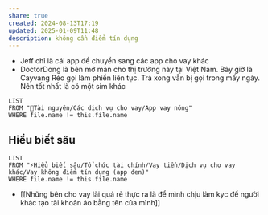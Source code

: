 ```yaml
---
share: true
created: 2024-08-13T17:19
updated: 2025-01-09T11:48
description: không cần điểm tín dụng
---
```

- Jeff chỉ là cái app để chuyển sang các app cho vay khác
- DoctorDong là bên mở màn cho thị trường này tại Việt Nam. Bây giờ là Cayvang
Réo gọi làm phiền liên tục. Trả xong vẫn bị gọi trong mấy ngày. Nên tốt nhất là có một sim khác 
```dataview
LIST
FROM "📜Tài nguyên/Các dịch vụ cho vay/App vay nóng"
WHERE file.name != this.file.name
```
## Hiểu biết sâu
```dataview
LIST
FROM "⚡Hiểu biết sâu/Tổ chức tài chính/Vay tiền/Dịch vụ cho vay khác/Vay không điểm tín dụng (app đen)"
WHERE file.name != this.file.name
```
- [[Những bên cho vay lãi quá rẻ thực ra là để mình chịu làm kyc để người khác tạo tài khoản ảo bằng tên của mình]]